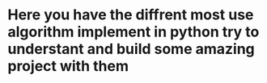 # Here you have the diffrent most use algorithm implement in python try to understant and build some amazing project with them 
